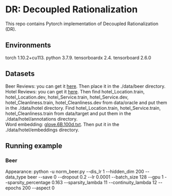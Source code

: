 # DR: Decoupled Rationalization
This repo contains Pytorch implementation of Decoupled Rationalization (DR).  
## Environments
torch 1.10.2+cu113. python 3.7.9. tensorboardx 2.4. tensorboard 2.6.0
## Datasets
Beer Reviews: you can get it [here](http://people.csail.mit.edu/taolei/beer/). Then place it in the ./data/beer directory.  
Hotel Reviews: you can get it [here](https://people.csail.mit.edu/yujia/files/r2a/data.zip). 
Then  find hotel_Location.train, hotel_Location.dev, hotel_Service.train, hotel_Service.dev, hotel_Cleanliness.train, hotel_Cleanliness.dev from data/oracle and put them in the ./data/hotel directory. 
Find hotel_Location.train, hotel_Service.train, hotel_Cleanliness.train from data/target and put them in the ./data/hotel/annotations directory.  
Word embedding: [glove.6B.100d.txt](https://nlp.stanford.edu/projects/glove/). Then put it in the ./data/hotel/embeddings directory.

## Running example
### Beer
Appearance: python -u norm_beer.py --dis_lr 1 --hidden_dim 200 --data_type beer --save 0 --dropout 0.2 --lr 0.0001 --batch_size 128 --gpu 1 --sparsity_percentage 0.163 --sparsity_lambda 11 --continuity_lambda 12 --epochs 200 --aspect 0 








